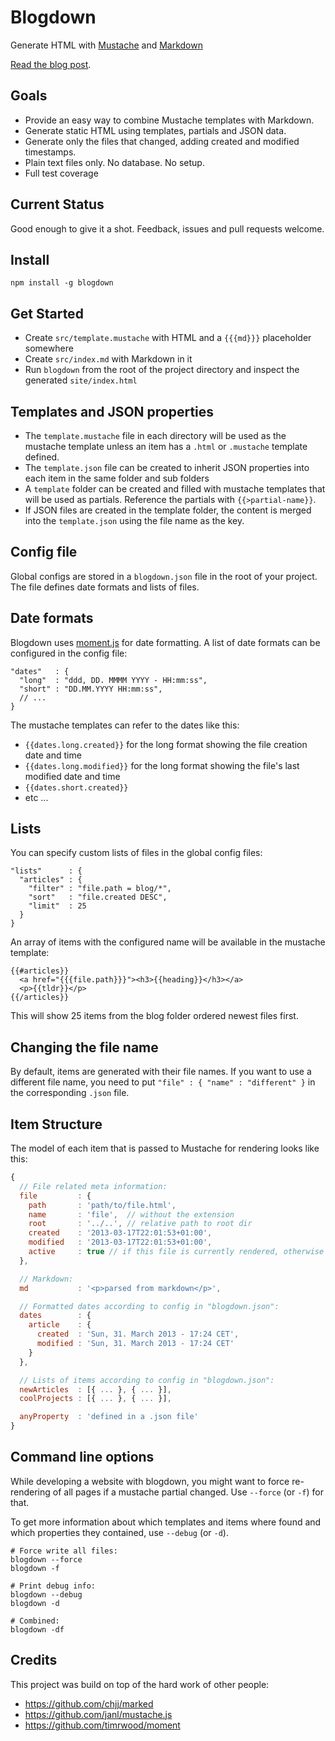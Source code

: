 # Blogdown

Generate HTML with [Mustache](http://mustache.github.com) and [Markdown](http://daringfireball.net/projects/markdown/syntax)

[Read the blog post](http://maxantoni.de/blog/2013/04/create-project-sites-with-markdown.html).

## Goals

 - Provide an easy way to combine Mustache templates with Markdown.
 - Generate static HTML using templates, partials and JSON data.
 - Generate only the files that changed, adding created and modified timestamps.
 - Plain text files only. No database. No setup.
 - Full test coverage

## Current Status

Good enough to give it a shot. Feedback, issues and pull requests welcome.

## Install

```
npm install -g blogdown
```

## Get Started

 - Create `src/template.mustache` with HTML and a `{{{md}}}` placeholder somewhere
 - Create `src/index.md` with Markdown in it
 - Run `blogdown` from the root of the project directory and inspect the generated `site/index.html`

## Templates and JSON properties

 - The `template.mustache` file in each directory will be used as the mustache template unless an item has a `.html` or `.mustache` template defined.
 - The `template.json` file can be created to inherit JSON properties into each item in the same folder and sub folders
 - A `template` folder can be created and filled with mustache templates that will be used as partials. Reference the partials with `{{>partial-name}}`.
 - If JSON files are created in the template folder, the content is merged into the `template.json` using the file name as the key.

## Config file

Global configs are stored in a `blogdown.json` file in the root of your project.
The file defines date formats and lists of files.

## Date formats

Blogdown uses [moment.js](http://momentjs.com) for date formatting. A list of date formats can be configured in the config file:

```
"dates"   : {
  "long"  : "ddd, DD. MMMM YYYY - HH:mm:ss",
  "short" : "DD.MM.YYYY HH:mm:ss",
  // ...
}
```

The mustache templates can refer to the dates like this:

 - `{{dates.long.created}}` for the long format showing the file creation date and time
 - `{{dates.long.modified}}` for the long format showing the file's last modified date and time
 - `{{dates.short.created}}`
 - etc ...

## Lists

You can specify custom lists of files in the global config files:

```
"lists"      : {
  "articles" : {
    "filter" : "file.path = blog/*",
    "sort"   : "file.created DESC",
    "limit"  : 25
  }
}
```

An array of items with the configured name will be available in the mustache template:

```
{{#articles}}
  <a href="{{{file.path}}}"><h3>{{heading}}</h3></a>
  <p>{{tldr}}</p>
{{/articles}}
```

This will show 25 items from the blog folder ordered newest files first.

## Changing the file name

By default, items are generated with their file names. If you want to use a different file name, you need to put `"file" : { "name" : "different" }` in the corresponding `.json` file.

## Item Structure

The model of each item that is passed to Mustache for rendering looks like this:

```js
{
  // File related meta information:
  file         : {
    path       : 'path/to/file.html',
    name       : 'file',  // without the extension
    root       : '../..', // relative path to root dir
    created    : '2013-03-17T22:01:53+01:00',
    modified   : '2013-03-17T22:01:53+01:00',
    active     : true // if this file is currently rendered, otherwise false
  },

  // Markdown:
  md           : '<p>parsed from markdown</p>',

  // Formatted dates according to config in "blogdown.json":
  dates        : {
    article    : {
      created  : 'Sun, 31. March 2013 - 17:24 CET',
      modified : 'Sun, 31. March 2013 - 17:24 CET'
    }
  },

  // Lists of items according to config in "blogdown.json":
  newArticles  : [{ ... }, { ... }],
  coolProjects : [{ ... }, { ... }],

  anyProperty  : 'defined in a .json file'
}
```

## Command line options

While developing a website with blogdown, you might want to force re-rendering
of all pages if a mustache partial changed. Use `--force` (or `-f`) for that.

To get more information about which templates and items where found and which
properties they contained, use `--debug` (or `-d`).

```
# Force write all files:
blogdown --force
blogdown -f

# Print debug info:
blogdown --debug
blogdown -d

# Combined:
blogdown -df
```

## Credits

This project was build on top of the hard work of other people:

 - https://github.com/chjj/marked
 - https://github.com/janl/mustache.js
 - https://github.com/timrwood/moment

